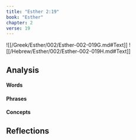 ```yaml
---
title: "Esther 2:19"
book: "Esther"
chapter: 2
verse: 19
---
```

![[/Greek/Esther/002/Esther-002-019G.md#Text]]
![[/Hebrew/Esther/002/Esther-002-019H.md#Text]]

## Analysis

#### Words

#### Phrases

#### Concepts

## Reflections
